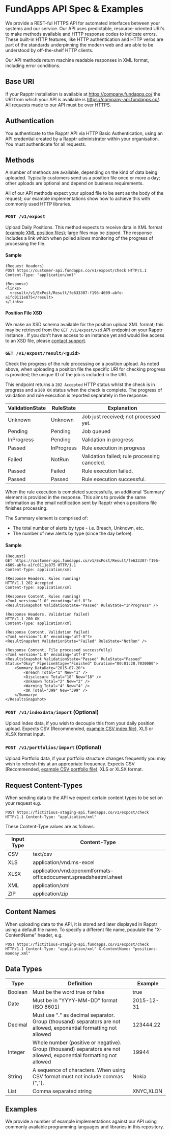 # FundApps API Spec & Examples

We provide a REST-ful HTTPS API for automated interfaces between your systems and our service. Our API uses predictable, resource-oriented URI's to make methods available and HTTP response codes to indicate errors. These built-in HTTP features, like HTTP authentication and HTTP verbs are part of the standards underpinning the modern web and are able to be understood by off-the-shelf HTTP clients.

Our API methods return machine readable responses in XML format, including error conditions.

## Base URI
If your Rapptr installation is available at https://company.fundapps.co/ the URI from which your API is available is https://company-api.fundapps.co/. All requests made to our API must be over HTTPS.

## Authentication
You authenticate to the Rapptr API via HTTP Basic Authentication, using an API credential created by a Rapptr administrator within your organisation. You must authenticate for all requests.

## Methods

A number of methods are available, depending on the kind of data being uploaded. Typically customers send us a position file once or more a day; other uploads are optional and depend on business requirements.

All of our API methods expect your upload file to be sent as the body of the request; our example implementations show how to achieve this with commonly used HTTP libraries.

### `POST /v1/expost`

Upload Daily Positions. This method expects to receive data in XML format ([example XML position files](Sample-XML/)); large files may be zipped. The response includes a link which when polled allows monitoring of the progress of processing the file.

#### Sample
    (Request Headers)
    POST https://customer-api.fundapps.co/v1/expost/check HTTP/1.1 Content-Type: "application/xml"

    (Response)
    <links>
      <result>/v1/ExPost/Result/fe633307-f196-4609-abfe-a1fc0111e875</result>
    </links>

#### Position File XSD
We make an XSD schema available for the position upload XML format; this may be retrieved from the `GET /v1/expost/xsd` API endpoint on your Rapptr instance . If you don't have access to an instance yet and would like access to an XSD file, please [contact support](https://fundapps.zendesk.com/hc/en-us/articles/200951119-Contacting-Support).

### `GET /v1/expost/result/<guid>`

Check the progress of the rule processing on a position upload. As noted above, when uploading a position file the specific URI for checking progress is provided; the unique ID of the job is included in the URI.

This endpoint returns a `202 Accepted` HTTP status whilst the check is in progress and a `200 OK` status when the check is complete. The progress of validation and rule execution is reported separately in the response.

ValidationState | RuleState   | Explanation
----------------|-------------|--------------------------------------
Unknown         | Unknown     | Job just received; not processed yet.
Pending         | Pending     | Job queued
InProgress      | Pending     | Validation in progress
Passed          | InProgress  | Rule execution in progress
Failed          | NotRun      | Validation failed; rule processing canceled.
Passed          | Failed      | Rule execution failed.
Passed          | Passed      | Rule execution successful.

When the rule execution is completed successfully, an additional 'Summary' element is provided in the response. This aims to provide the same information as the email notification sent by Rapptr when a positions file finishes processing.

The Summary element is comprised of:

 * The total number of alerts by type - i.e. Breach, Unknown, etc.
 * The number of new alerts by type (since the day before).

#### Sample
    (Request)
    GET https://customer-api.fundapps.co/v1/ExPost/Result/fe633307-f196-4609-abfe-a1fc0111e875 HTTP/1.1
    Content-Type: application/xml

    (Response Headers, Rules running)
    HTTP/1.1 202 Accepted
    Content-Type: application/xml

    (Response Content, Rules running)
    <?xml version="1.0" encoding="utf-8"?>
    <ResultsSnapshot ValidationState="Passed" RuleState="InProgress" />

    (Response Headers, Validation failed)
    HTTP/1.1 200 OK
    Content-Type: application/xml

    (Response Content, Validation failed)
    <?xml version="1.0" encoding="utf-8"?>
    <ResultSnapshot ValidationState="Failed" RuleState="NotRun" />

    (Response Content, File processed successfully)
    <?xml version="1.0" encoding="utf-8"?>
    <ResultsSnapshot ValidationState="Passed" RuleState="Passed" Status="Okay" PipelineStage="Finished" Duration="00:01:28.7030000">
        <Summary DataDate="2015-07-20">
            <Breach Total="1" New="1" />
            <Disclosure Total="18" New="18" />
            <Unknown Total="2" New="2" />
            <Warning Total="4" New="4" />
            <OK Total="399" New="399" />
        </Summary>
    </ResultsSnapshot>

### `POST /v1/indexdata/import` (Optional)

Upload Index data, if you wish to decouple this from your daily position upload. Expects CSV (Recommended, [example CSV index file](Sample-ImportFiles/IndexComposition.csv)), XLS or XLSX format input.

### `POST /v1/portfolios/import` (Optional)

Upload Portfolio data, if your portfolio structure changes frequently you may wish to refresh this at an appropriate frequency. Expects CSV (Recommended, [example CSV portfolio file](Sample-ImportFiles/Portfolios.csv)), XLS or XLSX format.

## Request Content-Types

When sending data to the API we expect certain content types to be set on your request e.g.

    POST https://fictitious-staging-api.fundapps.co/v1/expost/check HTTP/1.1 Content-Type: "application/xml"

These Content-Type values are as follows:

Input Type  | Content-Type
------------|-----------
CSV         | text/csv
XLS         | application/vnd.ms-excel
XLSX        | application/vnd.openxmlformats-officedocument.spreadsheetml.sheet
XML         | application/xml
ZIP         | application/zip

## Content Names

When uploading data to the API, it is stored and later displayed in Rapptr using a default file name. To specify a different file name, populate the "X-ContentName" header, e.g.

	POST https://fictitious-staging-api.fundapps.co/v1/expost/check HTTP/1.1 Content-Type: "application/xml" X-ContentName: "positions-monday.xml"

## Data Types

Type    | Definition                                | Example
--------|-------------------------------------------|----------
Boolean | Must be the word true or false            | true
Date    | Must be in "YYYY-MM-DD" format (ISO 8601) | 2015-12-31
Decimal | Must use "." as decimal separator. Group (thousand) separators are not allowed, exponential formatting not allowed | 123444.22
Integer | Whole number (positive or negative). Group (thousand) separators are not allowed, exponential formatting not allowed | 19944
String  | A sequence of characters. When using CSV format must not include commas (","). | Nokia
List    | Comma separated string                    | XNYC,XLON

## Examples
We provide a number of example implementations against our API using commonly available programming languages and libraries in this repository.
